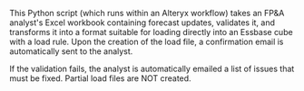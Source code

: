 This Python script (which runs within an Alteryx workflow) takes an FP&A analyst's Excel workbook containing forecast updates, validates it, and transforms it into a format suitable for loading directly into an Essbase cube with a load rule. Upon the creation of the load file, a confirmation email is automatically sent to the analyst.

If the validation fails, the analyst is automatically emailed a list of issues that must be fixed. Partial load files are NOT created. 
